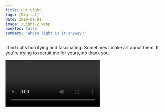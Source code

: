 ```yaml
---
title: Our Light
tags: [Digital]
date: 2019-01-01
image: /Light-2.webp
bookToc: false
summary: "Whose light is it anyway?"
---
```


I find cults horrifying and fascinating. Sometimes I make art about them. If you're trying to recruit me for yours, no thank you.

![](/Glitch_-_11_of_54.mov)